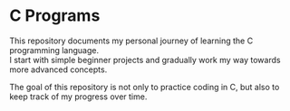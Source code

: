 # C Programs

This repository documents my personal journey of learning the C programming language.  
I start with simple beginner projects and gradually work my way towards more advanced concepts.  

The goal of this repository is not only to practice coding in C, but also to keep track of my progress over time.
